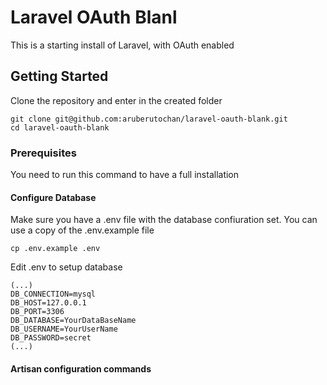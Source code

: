 # Laravel OAuth Blanl

This is a starting install of Laravel, with OAuth enabled

## Getting Started

Clone the repository and enter in the created folder
```
git clone git@github.com:aruberutochan/laravel-oauth-blank.git
cd laravel-oauth-blank
```

### Prerequisites

You need to run this command to have a full installation

#### Configure Database
Make sure you have a .env file with the database confiuration set.
You can use a copy of the .env.example file

```
cp .env.example .env
```
Edit .env to setup database

```
(...)
DB_CONNECTION=mysql
DB_HOST=127.0.0.1
DB_PORT=3306
DB_DATABASE=YourDataBaseName
DB_USERNAME=YourUserName
DB_PASSWORD=secret
(...)

```
#### Artisan configuration commands 
